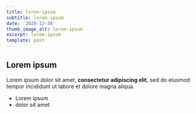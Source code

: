 ```yaml
---
title: lorem-ipsum
subtitle: lorem-ipsum
date: '2020-12-30'
thumb_image_alt: lorem-ipsum
excerpt: lorem-ipsum
template: post
---
```

## Lorem ipsum

Lorem ipsum dolor sit amet, **consectetur adipiscing elit**, sed do eiusmod tempor incididunt ut labore et dolore magna aliqua.

- Lorem ipsum
- dolor sit amet